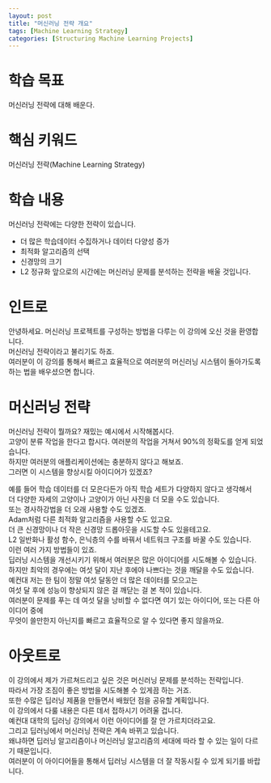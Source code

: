 ```yaml
---
layout: post
title: "머신러닝 전략 개요"
tags: [Machine Learning Strategy]
categories: [Structuring Machine Learning Projects]
---
```


# 학습 목표
머신러닝 전략에 대해 배운다.

# 핵심 키워드
머신러닝 전략(Machine Learning Strategy)

# 학습 내용
머신러닝 전략에는 다양한 전략이 있습니다.
  * 더 많은 학습데이터 수집하거나 데이터 다양성 증가
  * 최적화 알고리즘의 선택
  * 신경망의 크기
  * L2 정규화
앞으로의 시간에는 머신러닝 문제를 분석하는 전략을 배울 것입니다.

# 인트로
안녕하세요. 머신러닝 프로젝트를 구성하는 방법을 다루는 이 강의에 오신 것을 환영합니다.           
머신러닝 전략이라고 불리기도 하죠.           
여러분이 이 강의를 통해서 빠르고 효율적으로 여러분의 머신러닝 시스템이 돌아가도록 하는 법을 배우셨으면 합니다.      

# 머신러닝 전략
머신러닝 전략이 뭘까요? 재밌는 예시에서 시작해봅시다.         
고양이 분류 작업을 한다고 합시다. 여러분의 작업을 거쳐서 90%의 정확도를 얻게 되었습니다.           
하지만 여러분의 애플리케이션에는 충분하지 않다고 해보죠.          
그러면 이 시스템을 향상시킬 아이디어가 있겠죠?         


예를 들어 학습 데이터를 더 모은다든가 아직 학습 세트가 다양하지 않다고 생각해서         
더 다양한 자세의 고양이나 고양이가 아닌 사진을 더 모을 수도 있습니다.         
또는 경사하강법을 더 오래 사용할 수도 있겠죠.         
Adam처럼 다른 최적화 알고리즘을 사용할 수도 있고요.            
더 큰 신경망이나 더 작은 신경망 드롭아웃을 시도할 수도 있을테고요.           
L2 일반화나 활성 함수, 은닉층의 수를 바꿔서 네트워크 구조를 바꿀 수도 있습니다.           
이런 여러 가지 방법들이 있죠.          
딥러닝 시스템을 개선시키기 위해서 여러분은 많은 아이디어를 시도해볼 수 있습니다.         
하지만 최악의 경우에는 여섯 달이 지난 후에야 나쁘다는 것을 깨달을 수도 있습니다.            
예컨대 저는 한 팀이 정말 여섯 달동안 더 많은 데이터를 모으고는          
여섯 달 후에 성능이 향상되지 않은 걸 깨닫는 걸 본 적이 있습니다.       
여러분이 문제를 푸는 데 여섯 달을 낭비할 수 없다면 여기 있는 아이디어, 또는 다른 아이디어 중에             
무엇이 쓸만한지 아닌지를 빠르고 효율적으로 알 수 있다면 좋지 않을까요.          

# 아웃트로
이 강의에서 제가 가르쳐드리고 싶은 것은 머신러닝 문제를 분석하는 전략입니다.           
따라서 가장 조짐이 좋은 방법을 시도해볼 수 있게끔 하는 거죠.           
또한 수많은 딥러닝 제품을 만들면서 배웠던 점을 공유할 계획입니다.         
이 강의에서 다룰 내용은 다른 데서 접하시기 어려울 겁니다.         
예컨대 대학의 딥러닝 강의에서 이런 아이디어를 잘 안 가르치더라고요.         
그리고 딥러닝에서 머신러닝 전략은 계속 바뀌고 있습니다.         
왜냐하면 딥러닝 알고리즘이나 머신러닝 알고리즘의 세대에 따라 할 수 있는 일이 다르기 때문입니다.           
여러분이 이 아이디어들을 통해서 딥러닝 시스템을 더 잘 작동시킬 수 있게 되기를 바랍니다.          

